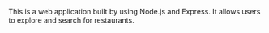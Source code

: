 This is a web application built by using Node.js and Express. It allows users to explore and search for restaurants.
